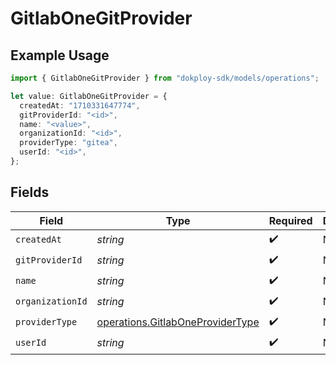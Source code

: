 # GitlabOneGitProvider

## Example Usage

```typescript
import { GitlabOneGitProvider } from "dokploy-sdk/models/operations";

let value: GitlabOneGitProvider = {
  createdAt: "1710331647774",
  gitProviderId: "<id>",
  name: "<value>",
  organizationId: "<id>",
  providerType: "gitea",
  userId: "<id>",
};
```

## Fields

| Field                                                                                | Type                                                                                 | Required                                                                             | Description                                                                          |
| ------------------------------------------------------------------------------------ | ------------------------------------------------------------------------------------ | ------------------------------------------------------------------------------------ | ------------------------------------------------------------------------------------ |
| `createdAt`                                                                          | *string*                                                                             | :heavy_check_mark:                                                                   | N/A                                                                                  |
| `gitProviderId`                                                                      | *string*                                                                             | :heavy_check_mark:                                                                   | N/A                                                                                  |
| `name`                                                                               | *string*                                                                             | :heavy_check_mark:                                                                   | N/A                                                                                  |
| `organizationId`                                                                     | *string*                                                                             | :heavy_check_mark:                                                                   | N/A                                                                                  |
| `providerType`                                                                       | [operations.GitlabOneProviderType](../../models/operations/gitlaboneprovidertype.md) | :heavy_check_mark:                                                                   | N/A                                                                                  |
| `userId`                                                                             | *string*                                                                             | :heavy_check_mark:                                                                   | N/A                                                                                  |